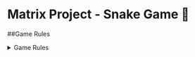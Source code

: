 # Matrix Project - Snake Game 🐍

##Game Rules
<details>
  <summary>Game Rules</summary>
  
  Text pentru regulile jocului.

</details> 
